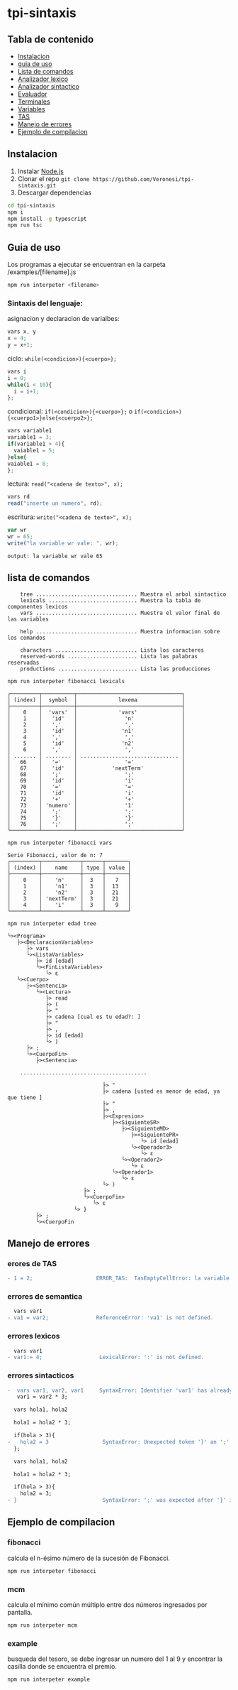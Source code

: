 # tpi-sintaxis

## Tabla de contenido

- [Instalacion](#instalacion)
- [guia de uso](#guia-de-uso)
- [Lista de comandos](#lista-de-comandos)
- [Analizador lexico](#analisis-lexico)
- [Analizador sintactico](#analisis-sintactico)
- [Evaluador](#evaluador)
- [Terminales](https://github.com/Veronesi/tpi-sintaxis/blob/master/app/class/Terminal.ts)
- [Variables](https://github.com/Veronesi/tpi-sintaxis/blob/master/app/class/Variable.ts)
- [TAS](https://github.com/Veronesi/tpi-sintaxis/blob/master/app/configs/table.ts)
- [Manejo de errores](#manejo-de-errores)
- [Ejemplo de compilacion](#ejemplo-de-compilacion)

## Instalacion

1. Instalar [Node.js](https://nodejs.org/es/)
2. Clonar el repo `git clone https://github.com/Veronesi/tpi-sintaxis.git`
3. Descargar dependencias 
```bash
cd tpi-sintaxis
npm i 
npm install -g typescript
npm run tsc
```

## Guia de uso
Los programas a ejecutar se encuentran en la carpeta /examples/\[filename].js
```bash
npm run interpeter <filename>
```
### Sintaxis del lenguaje:
asignacion y declaracion de varialbes:
```js
vars x, y
x = 4;
y = x+1;
```

ciclo: `while(<condicion>){<cuerpo>};`
```js
vars i
i = 0;
while(i < 10){
  i = i+1;
};
```

condicional: `if(<condicion>){<cuerpo>};` o `if(<condicion>){<cuerpo1>}else{<cuerpo2>};`
```js
vars variable1
variable1 = 3;
if(variable1 > 4){
  vaiable1 = 5;
}else{
vaiable1 = 8;
};
```

lectura: `read("<cadena de texto>", x);`
```js
vars rd
read("inserte un numero", rd);
```

escritura: `write("<cadena de texto>", x);`
```js
var wr
wr = 65;
write("la variable wr vale: ", wr);
```
```
output: la variable wr vale 65
```
## lista de comandos
```
    tree ................................ Muestra el arbol sintactico
    lexicals ............................ Muestra la tabla de componentes lexicos
    vars ................................ Muestra el valor final de las variables

    help ................................ Muestra informacion sobre los comandos
    
    characters .......................... Lista los caracteres
    reserved-words ...................... Lista las palabras reservadas
    productions ......................... Lista las producciones
```

`npm run interpeter fibonacci lexicals`
```
┌─────────┬──────────┬─────────────────────────────────┐
│ (index) │  symbol  │             lexema              │
├─────────┼──────────┼─────────────────────────────────┤
│    0    │  'vars'  │             'vars'              │
│    1    │   'id'   │               'n'               │
│    2    │   ','    │               ','               │
│    3    │   'id'   │              'n1'               │
│    4    │   ','    │               ','               │
│    5    │   'id'   │              'n2'               │
│    6    │   ','    │               ','               │
│ ....... │ ........ │ ............................... │
│   66    │   '='    │               '='               │
│   67    │   'id'   │           'nextTerm'            │
│   68    │   ';'    │               ';'               │
│   69    │   'id'   │               'i'               │
│   70    │   '='    │               '='               │
│   71    │   'id'   │               'i'               │
│   72    │   '+'    │               '+'               │
│   73    │ 'numero' │               '1'               │
│   74    │   ';'    │               ';'               │
│   75    │   '}'    │               '}'               │
│   76    │   ';'    │               ';'               │
└─────────┴──────────┴─────────────────────────────────┘
```

`npm run interpeter fibonacci vars`
```
Serie Fibonacci, valor de n: 7
┌─────────┬────────────┬──────┬───────┐
│ (index) │    name    │ type │ value │
├─────────┼────────────┼──────┼───────┤
│    0    │    'n'     │  3   │   7   │
│    1    │    'n1'    │  3   │  13   │
│    2    │    'n2'    │  3   │  21   │
│    3    │ 'nextTerm' │  3   │  21   │
│    4    │    'i'     │  3   │   9   │
└─────────┴────────────┴──────┴───────┘
```

`npm run interpeter edad tree`
```
└><Programa>
   ├><DeclaracionVariables>
      ├> vars  
      └><ListaVariables>
         ├> id [edad] 
         └><FinListaVariables>
            └> ε  
   └><Cuerpo>
      ├><Sentencia>
         └><Lectura>
            ├> read  
            ├> (  
            ├> "  
            ├> cadena [cual es tu edad?: ] 
            ├> "  
            ├> ,  
            ├> id [edad] 
            └> )  
      ├> ;  
      └><CuerpoFin>
         ├><Sentencia>

    ........................................

                              ├> "  
                              ├> cadena [usted es menor de edad, ya que tiene ] 
                              ├> "  
                              ├> ,  
                              ├><Expresion>
                                 ├><SiguienteSR>
                                    ├><SiguienteMD>
                                       ├><SiguientePR>
                                          └> id [edad] 
                                       └><Operador3>
                                          └> ε  
                                    └><Operador2>
                                       └> ε  
                                 └><Operador1>
                                    └> ε  
                              └> )  
                        ├> ;  
                        └><CuerpoFin>
                           └> ε  
                     └> }  
         ├> ;  
         └><CuerpoFin
```

## Manejo de errores

### erores de TAS
```diff
- 1 = 2;                    ERROR_TAS:  TasEmptyCellError: la variable <Programa> no genera al terminal "numero"
```

### errores de semantica
```diff
  vars var1
- va1 = var2;               ReferenceError: 'va1' is not defined.
```

### errores lexicos
```diff
  vars var1
- var1:= 4;                  LexicalError: ':' is not defined.
```

### errores sintacticos
```diff
-  vars var1, var2, var1     SyntaxError: Identifier 'var1' has already been declared.
   var1 = var2 * 3;
```




```diff
  vars hola1, hola2

  hola1 = hola2 * 3;

  if(hola > 3){
-   hola2 = 3                 SyntaxError: Unexpected token '}' an ';' was expected in some line.
  };
```



```diff
  vars hola1, hola2

  hola1 = hola2 * 3;

  if(hola > 3){
    hola2 = 3;
- }                           SyntaxError: ';' was expected after '}' in some line.
```

## Ejemplo de compilacion

### fibonacci
calcula el n-ésimo número de la sucesión de Fibonacci.
```bash
npm run interpeter fibonacci
```

### mcm
calcula el mínimo común múltiplo entre dos números ingresados por pantalla.
```bash
npm run interpeter mcm
```

### example
busqueda del tesoro, se debe ingresar un numero del 1 al 9 y encontrar la casilla donde se encuentra el premio.
```bash
npm run interpeter example
```
